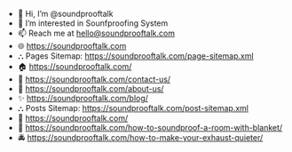 - 👋 Hi, I’m @soundprooftalk
- 👀 I’m interested in Sounfproofing System
- 📫 Reach me at hello@soundprooftalk.com
- 🌐 https://soundprooftalk.com
- ⛬ Pages Sitemap: https://soundprooftalk.com/page-sitemap.xml
- 🏠 https://soundprooftalk.com/
- 📇 https://soundprooftalk.com/contact-us/
- 💫 https://soundprooftalk.com/about-us/
- ✨ https://soundprooftalk.com/blog/
- ⛬ Posts Sitemap: https://soundprooftalk.com/post-sitemap.xml
- 🏡 https://soundprooftalk.com/
- 🚪 https://soundprooftalk.com/how-to-soundproof-a-room-with-blanket/
- 🚔 https://soundprooftalk.com/how-to-make-your-exhaust-quieter/
<!---
soundprooftalk/soundprooftalk is a ✨ special ✨ repository because its `README.md` (this file) appears on your GitHub profile.
You can click the Preview link to take a look at your changes.
--->
